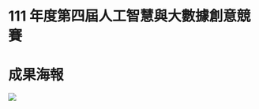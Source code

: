 # 111 年度第四屆人工智慧與大數據創意競賽

# 成果海報
![]([https://github.com/sha310139/5-Stage-Pipeline-CPU/blob/main/results/datapath.jpg](https://github.com/lee0721/presentation/blob/main/111%20%E5%B9%B4%E5%BA%A6%E7%AC%AC%E5%9B%9B%E5%B1%86%E4%BA%BA%E5%B7%A5%E6%99%BA%E6%85%A7%E8%88%87%E5%A4%A7%E6%95%B8%E6%93%9A%E5%89%B5%E6%84%8F%E7%AB%B6%E8%B3%BD/%E6%88%90%E6%9E%9C%E6%B5%B7%E5%A0%B1.pdf))
